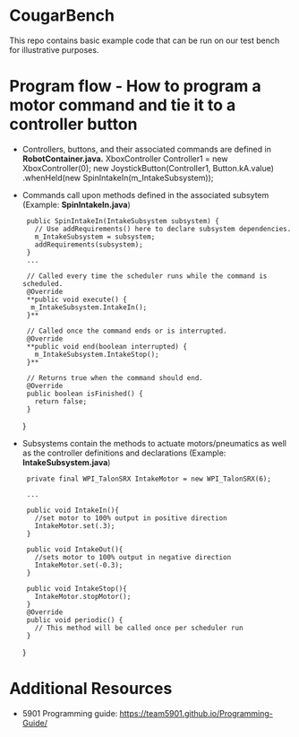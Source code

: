 # CougarBench
This repo contains basic example code that can be run on our test bench for illustrative purposes.

# Program flow - How to program a motor command and tie it to a controller button
- Controllers, buttons, and their associated commands are defined in **RobotContainer.java.**
     XboxController Controller1 = new XboxController(0);
         new JoystickButton(Controller1, Button.kA.value)
        .whenHeld(new SpinIntakeIn(m_IntakeSubsystem));
    
- Commands call upon methods defined in the associated subsytem (Example: **SpinIntakeIn.java**)

       public SpinIntakeIn(IntakeSubsystem subsystem) {
         // Use addRequirements() here to declare subsystem dependencies.
         m_IntakeSubsystem = subsystem;
         addRequirements(subsystem);
       }
       ...
       
       // Called every time the scheduler runs while the command is scheduled.
       @Override
       **public void execute() {
        m_IntakeSubsystem.IntakeIn();
       }**

       // Called once the command ends or is interrupted.
       @Override
       **public void end(boolean interrupted) {
         m_IntakeSubsystem.IntakeStop();
       }**

       // Returns true when the command should end.
       @Override
       public boolean isFinished() {
         return false;
       }
     }
- Subsystems contain the methods to actuate motors/pneumatics as well as the controller definitions and declarations (Example: **IntakeSubsystem.java**)

       private final WPI_TalonSRX IntakeMotor = new WPI_TalonSRX(6);
       
       ...
       
       public void IntakeIn(){
         //set motor to 100% output in positive direction
         IntakeMotor.set(.3);
       }

       public void IntakeOut(){
         //sets motor to 100% output in negative direction
         IntakeMotor.set(-0.3);
       }

       public void IntakeStop(){
         IntakeMotor.stopMotor();
       }
       @Override
       public void periodic() {
         // This method will be called once per scheduler run
       }
     }

# Additional Resources
 - 5901 Programming guide: https://team5901.github.io/Programming-Guide/
